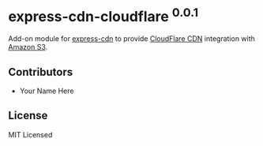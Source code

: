 
# express-cdn-cloudflare <sup>0.0.1</sup>

Add-on module for [express-cdn][1] to provide [CloudFlare CDN][2] integration with [Amazon S3][3].



## Contributors

* Your Name Here



## License

MIT Licensed

[1]: https://github.com/niftylettuce/express-cdn
[2]: https://www.cloudflare.com/features-cdn
[3]: http://aws.amazon.com/s3/
